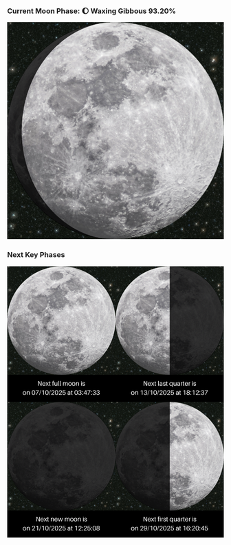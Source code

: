### Current Moon Phase: 🌔 Waxing Gibbous 93.20%
![Moon Phase](moonphase.png)
### Next Key Phases
![Gallery](gallery.png)